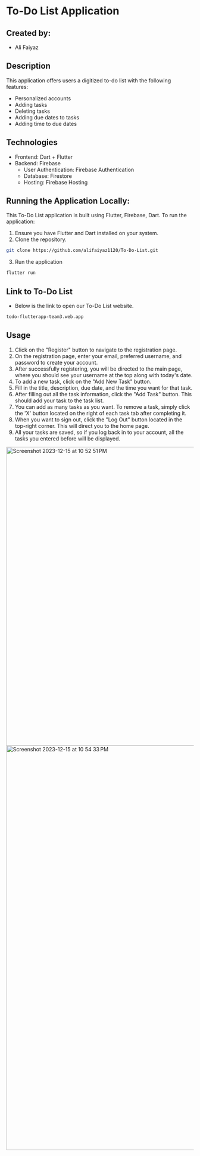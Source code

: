 # To-Do List Application

## Created by: 
- Ali Faiyaz

## Description
This application offers users a digitized to-do list with the following features:
- Personalized accounts
- Adding tasks
- Deleting tasks
- Adding due dates to tasks
- Adding time to due dates

## Technologies
- Frontend: Dart + Flutter
- Backend: Firebase
    - User Authentication: Firebase Authentication
     - Database: Firestore
     - Hosting: Firebase Hosting

## Running the Application Locally:

This To-Do List application is built using Flutter, Firebase, Dart. To run the application:

1. Ensure you have Flutter and Dart installed on your system.
2. Clone the repository.
```bash
git clone https://github.com/alifaiyaz1120/To-Do-List.git
```
3. Run the application 
```bash
flutter run
```
## Link to To-Do List
- Below is the link to open our To-Do List website.
```bash
todo-flutterapp-team3.web.app
```


## Usage
1. Click on the "Register" button to navigate to the registration page.
2. On the registration page, enter your email, preferred username, and password  to create your account.
3. After successfully registering, you will be directed to the main page, where you should see your username at the top along with today's date.
4. To add a new task, click on the "Add New Task" button.
5. Fill in the title, description, due date, and the time you want for that task.
6. After filling out all the task information, click the "Add Task" button. This should add your task to the task list.
7. You can add as many tasks as you want. To remove a task, simply click the 'X' button located on the right of each task tab after completing it.
8. When you want to sign out, click the "Log Out" button located in the top-right corner. This will direct you to the home page.
9. All your tasks are saved, so if you log back in to your account, all the tasks you entered before will be displayed.

<img width="800" alt="Screenshot 2023-12-15 at 10 52 51 PM" src="https://github.com/alifaiyaz1120/To-Do-List/assets/119764873/80b0b701-5b81-49f1-a8fd-af21e0663135">


<img width="1085" alt="Screenshot 2023-12-15 at 10 54 33 PM" src="https://github.com/alifaiyaz1120/To-Do-List/assets/119764873/6dc88a1b-f269-45ec-8715-776e373290e9">


